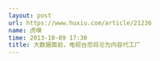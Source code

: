 ```yaml
---
layout: post
url: https://www.huxiu.com/article/21236
name: 虎嗅
time: 2013-10-09 17:30
title: 大数据面前，电视台恐将沦为内容代工厂
---
```

